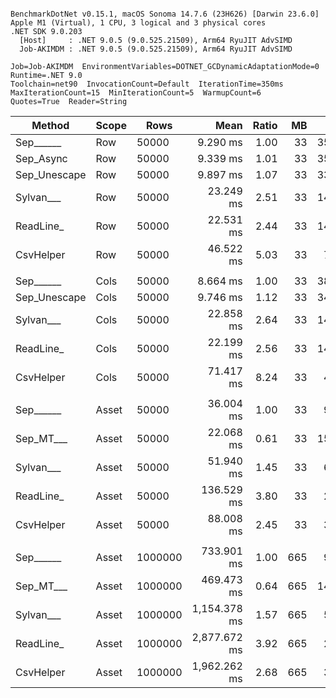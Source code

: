 ```

BenchmarkDotNet v0.15.1, macOS Sonoma 14.7.6 (23H626) [Darwin 23.6.0]
Apple M1 (Virtual), 1 CPU, 3 logical and 3 physical cores
.NET SDK 9.0.203
  [Host]     : .NET 9.0.5 (9.0.525.21509), Arm64 RyuJIT AdvSIMD
  Job-AKIMDM : .NET 9.0.5 (9.0.525.21509), Arm64 RyuJIT AdvSIMD

Job=Job-AKIMDM  EnvironmentVariables=DOTNET_GCDynamicAdaptationMode=0  Runtime=.NET 9.0  
Toolchain=net90  InvocationCount=Default  IterationTime=350ms  
MaxIterationCount=15  MinIterationCount=5  WarmupCount=6  
Quotes=True  Reader=String  

```
| Method       | Scope | Rows    | Mean         | Ratio | MB  | MB/s   | ns/row | Allocated    | Alloc Ratio |
|------------- |------ |-------- |-------------:|------:|----:|-------:|-------:|-------------:|------------:|
| Sep______    | Row   | 50000   |     9.290 ms |  1.00 |  33 | 3582.6 |  185.8 |        997 B |        1.00 |
| Sep_Async    | Row   | 50000   |     9.339 ms |  1.01 |  33 | 3563.8 |  186.8 |       1012 B |        1.02 |
| Sep_Unescape | Row   | 50000   |     9.897 ms |  1.07 |  33 | 3363.0 |  197.9 |       1201 B |        1.20 |
| Sylvan___    | Row   | 50000   |    23.249 ms |  2.51 |  33 | 1431.6 |  465.0 |       6958 B |        6.98 |
| ReadLine_    | Row   | 50000   |    22.531 ms |  2.44 |  33 | 1477.1 |  450.6 |  111389493 B |  111,724.67 |
| CsvHelper    | Row   | 50000   |    46.522 ms |  5.03 |  33 |  715.4 |  930.4 |      20764 B |       20.83 |
|              |       |         |              |       |     |        |        |              |             |
| Sep______    | Cols  | 50000   |     8.664 ms |  1.00 |  33 | 3841.6 |  173.3 |        999 B |        1.00 |
| Sep_Unescape | Cols  | 50000   |     9.746 ms |  1.12 |  33 | 3415.0 |  194.9 |       1170 B |        1.17 |
| Sylvan___    | Cols  | 50000   |    22.858 ms |  2.64 |  33 | 1456.0 |  457.2 |       6725 B |        6.73 |
| ReadLine_    | Cols  | 50000   |    22.199 ms |  2.56 |  33 | 1499.2 |  444.0 |  111389493 B |  111,500.99 |
| CsvHelper    | Cols  | 50000   |    71.417 ms |  8.24 |  33 |  466.0 | 1428.3 |     456636 B |      457.09 |
|              |       |         |              |       |     |        |        |              |             |
| Sep______    | Asset | 50000   |    36.004 ms |  1.00 |  33 |  924.4 |  720.1 |   14134024 B |        1.00 |
| Sep_MT___    | Asset | 50000   |    22.068 ms |  0.61 |  33 | 1508.1 |  441.4 |   14233705 B |        1.01 |
| Sylvan___    | Asset | 50000   |    51.940 ms |  1.45 |  33 |  640.8 | 1038.8 |   14296832 B |        1.01 |
| ReadLine_    | Asset | 50000   |   136.529 ms |  3.80 |  33 |  243.8 | 2730.6 |  125241136 B |        8.86 |
| CsvHelper    | Asset | 50000   |    88.008 ms |  2.45 |  33 |  378.2 | 1760.2 |   14307374 B |        1.01 |
|              |       |         |              |       |     |        |        |              |             |
| Sep______    | Asset | 1000000 |   733.901 ms |  1.00 | 665 |  907.2 |  733.9 |  273075208 B |        1.00 |
| Sep_MT___    | Asset | 1000000 |   469.473 ms |  0.64 | 665 | 1418.2 |  469.5 |  281562856 B |        1.03 |
| Sylvan___    | Asset | 1000000 | 1,154.378 ms |  1.57 | 665 |  576.8 | 1154.4 |  273228848 B |        1.00 |
| ReadLine_    | Asset | 1000000 | 2,877.672 ms |  3.92 | 665 |  231.4 | 2877.7 | 2500938080 B |        9.16 |
| CsvHelper    | Asset | 1000000 | 1,962.262 ms |  2.68 | 665 |  339.3 | 1962.3 |  273242672 B |        1.00 |
